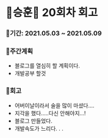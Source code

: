 # 🌼승훈🌼 20회차 회고

### 🥕기간: 2021.05.03 ~ 2021.05.09

### 🍆주간계획

- 블로그를 열심히 할 계획이다. 
- 개발공부 할것

### 🥦회고

* 어버이날이라서 술을 많이 마셨다....
* 지각을 했다.....다신 안해야지...! 
* 블로그 만들었다. 
* 개발속도가 느리다. . . 
